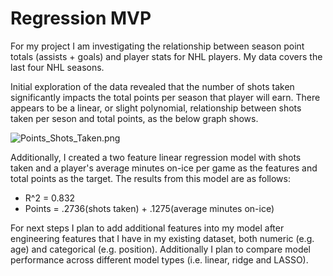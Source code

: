# Regression MVP
For my project I am investigating the relationship between season point totals (assists + goals) and player stats for NHL players. My data covers the last four NHL seasons.

Initial exploration of the data revealed that the number of shots taken significantly impacts the total points per season that player will earn. There appears to be a linear, or slight polynomial, relationship between shots taken per seson and total points, as the below graph shows.

![Points_Shots_Taken.png](attachment:Points_Shots_Taken.png)

Additionally, I created a two feature linear regression model with shots taken and a player's average minutes on-ice per game as the features and total points as the target. The results from this model are as follows:
+ R^2 = 0.832
+ Points = .2736(shots taken) + .1275(average minutes on-ice)

For next steps I plan to add additional features into my model after engineering features that I have in my existing dataset, both numeric (e.g. age) and categorical (e.g. position). Additionally I plan to compare model performance across different model types (i.e. linear, ridge and LASSO). 


```python

```


```python

```
